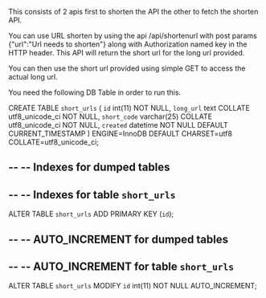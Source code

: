 This consists of 2 apis first to shorten the API the other to fetch the shorten API.

You can use URL shorten by using the api /api/shortenurl with post params {"url":"Url needs to shorten"} along with Authorization named key in the HTTP header. This API will return the short url for the long url provided.

You can then use the short url provided using simple GET to access the actual long url.

You need the following DB Table in order to run this.

CREATE TABLE `short_urls` (
  `id` int(11) NOT NULL,
  `long_url` text COLLATE utf8_unicode_ci NOT NULL,
  `short_code` varchar(25) COLLATE utf8_unicode_ci NOT NULL,
  `created` datetime NOT NULL DEFAULT CURRENT_TIMESTAMP
) ENGINE=InnoDB DEFAULT CHARSET=utf8 COLLATE=utf8_unicode_ci;

--
-- Indexes for dumped tables
--

--
-- Indexes for table `short_urls`
--
ALTER TABLE `short_urls`
  ADD PRIMARY KEY (`id`);

--
-- AUTO_INCREMENT for dumped tables
--

--
-- AUTO_INCREMENT for table `short_urls`
--
ALTER TABLE `short_urls`
  MODIFY `id` int(11) NOT NULL AUTO_INCREMENT;